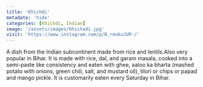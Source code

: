 ```yaml
---
title: 'Khichdi'
metadate: 'hide'
categories: [Khichdi, Indian]
image: '/assets/images/khichadi.jpg'
visit: 'https://www.instagram.com/p/B_rmokuJUR-/'
---
```


A dish from the Indian subcontinent made from rice and lentils.Also very popular in Bihar. It is made with rice, dal, and garam masala, cooked into a semi-paste like consistency and eaten with ghee, aaloo ka bharta (mashed potato with onions, green chili, salt, and mustard oil), tilori or chips or papad and mango pickle. It is customarily eaten every Saturday in Bihar.

